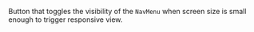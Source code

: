 Button that toggles the visibility of the `NavMenu` when screen size is small enough to trigger responsive view.
